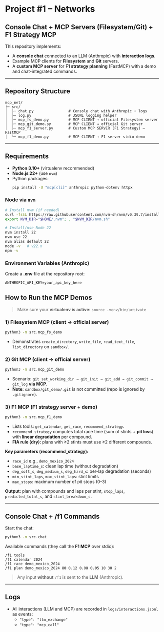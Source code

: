 # Project #1 – Networks
## Console Chat + MCP Servers (Filesystem/Git) + **F1 Strategy MCP**

This repository implements:
- A **console chat** connected to an LLM (Anthropic) with **interaction logs**.
- Example MCP clients for **Filesystem** and **Git** servers.
- A **custom MCP server** for **F1 strategy planning** (FastMCP) with a demo and chat-integrated commands.

---

## Repository Structure
```
mcp_net/
├─ src/
│  ├─ chat.py                # Console chat with Anthropic + logs
│  ├─ log.py                 # JSONL logging helper
│  ├─ mcp_fs_demo.py         # MCP CLIENT → official Filesystem server
│  ├─ mcp_git_demo.py        # MCP CLIENT → official Git server
│  ├─ mcp_f1_server.py       # Custom MCP SERVER (F1 Strategy) – FastMCP
│  └─ mcp_f1_demo.py         # MCP CLIENT → F1 server stdio demo

```

---

## Requirements
- **Python 3.10+** (virtualenv recommended)
- **Node.js 22+** (use `nvm`)
- Python packages:
  ```bash
  pip install -U "mcp[cli]" anthropic python-dotenv httpx
  ```

### Node via `nvm`
```bash
# Install nvm (if needed)
curl -fsSL https://raw.githubusercontent.com/nvm-sh/nvm/v0.39.7/install.sh | bash
export NVM_DIR="$HOME/.nvm"; . "$NVM_DIR/nvm.sh"

# Install/use Node 22
nvm install 22
nvm use 22
nvm alias default 22
node -v   # v22.x
npm -v
```

### Environment Variables (Anthropic)
Create a **.env** file at the repository root:
```
ANTHROPIC_API_KEY=your_api_key_here
```


## How to Run the **MCP Demos**
> Make sure your **virtualenv is active**: `source .venv/bin/activate`

### 1) Filesystem MCP (client → official server)
```bash
python3 -m src.mcp_fs_demo
```
- Demonstrates `create_directory`, `write_file`, `read_text_file`, `list_directory` on `sandbox/`.

### 2) Git MCP (client → official server)
```bash
python3 -m src.mcp_git_demo
```
- Scenario: `git_set_working_dir → git_init → git_add → git_commit → git_log` **via MCP**.
- **Note:** `sandbox/git_demo/.git` is not committed (repo is ignored by `.gitignore`).

### 3) F1 MCP (F1 strategy server + demo)
```bash
python3 -m src.mcp_f1_demo
```
- Lists tools: `get_calendar`, `get_race`, `recommend_strategy`.
- `recommend_strategy` computes total race time (sum of stints + **pit loss**) with **linear degradation** per compound.
- **FIA rule (dry):** plans with ≥2 stints must use ≥2 different compounds.

**Key parameters (recommend_strategy):**
- `race_id` e.g., `demo_mexico_2024`
- `base_laptime_s`: clean lap time (without degradation)
- `deg_soft_s`, `deg_medium_s`, `deg_hard_s`: per-lap degradation (seconds)
- `min_stint_laps`, `max_stint_laps`: stint limits
- `max_stops`: maximum number of pit stops (0–3)

**Output:** plan with compounds and laps per stint, `stop_laps`, `predicted_total_s`, and `stint_breakdown_s`.

---

## Console Chat + **/f1** Commands
Start the chat:
```bash
python3 -m src.chat
```
Available commands (they call the **F1 MCP** over stdio):
```
/f1 tools
/f1 calendar 2024
/f1 race demo_mexico_2024
/f1 plan demo_mexico_2024 80 0.12 0.08 0.05 10 30 2
```
> Any input **without** `/f1` is sent to the **LLM** (Anthropic).

---

## Logs
- All interactions (LLM and MCP) are recorded in `logs/interactions.jsonl` as events:
  - `"type": "llm_exchange"`
  - `"type": "mcp_call"`
